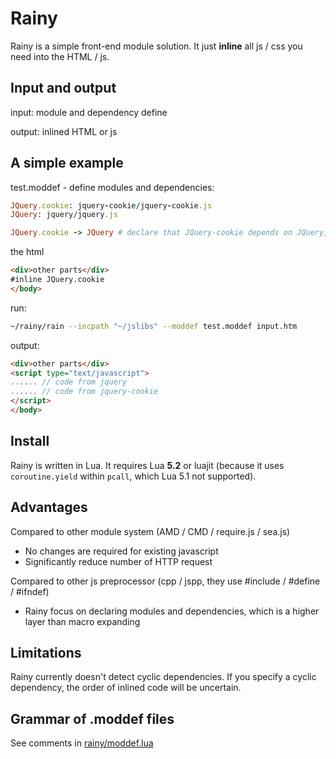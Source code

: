 # Rainy

Rainy is a simple front-end module solution. It just **inline** all js / css you need into the HTML / js.

## Input and output

input: module and dependency define

output: inlined HTML or js

## A simple example

test.moddef - define modules and dependencies:

```ruby
JQuery.cookie: jquery-cookie/jquery-cookie.js
JQuery: jquery/jquery.js

JQuery.cookie -> JQuery # declare that JQuery-cookie depends on JQuery, add comments like this
```

the html

```html
<div>other parts</div>
#inline JQuery.cookie
</body>
```

run:

```bash
~/rainy/rain --incpath "~/jslibs" --moddef test.moddef input.htm
```

output:

```html
<div>other parts</div>
<script type="text/javascript">
...... // code from jquery
...... // code from jquery-cookie
</script>
</body>
```

## Install

Rainy is written in Lua. It requires Lua **5.2** or luajit (because it uses `coroutine.yield` within `pcall`, which Lua 5.1 not supported).

## Advantages

Compared to other module system (AMD / CMD / require.js / sea.js)

* No changes are required for existing javascript
* Significantly reduce number of HTTP request

Compared to other js preprocessor (cpp / jspp, they use #include / #define / #ifndef)

* Rainy focus on declaring modules and dependencies, which is a higher layer than macro expanding

## Limitations

Rainy currently doesn't detect cyclic dependencies. If you specify a cyclic dependency, the order of inlined code will be uncertain.

## Grammar of .moddef files

See comments in [rainy/moddef.lua](https://github.com/henix/rainy/blob/master/rainy/moddef.lua)
